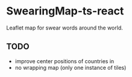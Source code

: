 # SwearingMap-ts-react

Leaflet map for swear words around the world.

## TODO

-   improve center positions of countries in
-   no wrapping map (only one instance of tiles)

